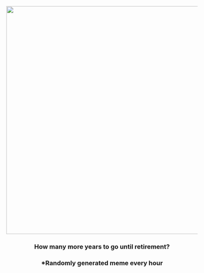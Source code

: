 <p align="center">
        <img src="https://i.imgur.com/buMsKtH.jpg" width="600" height="600">
        </p>
        <h3 align="center">How many more years to go until retirement?</h3>
        <h3 align="center">*Randomly generated meme every hour</h3>
    